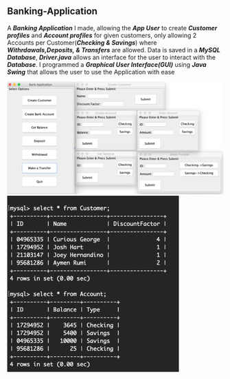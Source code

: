 ## Banking-Application

A **_Banking Application_** I made, allowing the **_App User_** to create **_Customer profiles_** and **_Account profiles_** for given customers, only allowing 2 Accounts per Customer(**_Checking & Savings_**) where **_Withrdawals,Deposits, & Transfers_** are allowed. Data is saved in a **_MySQL Database_**, **_Driver.java_** allows an interface for the user to interact with the **_Database_**. I programmed a **_Graphical User Interface(GUI)_** using **_Java Swing_** that allows the user to use the Application with ease

<img src="GUI.png" alt="GUI" width="700"/>
<img src="SQL.png" alt="SQL" width="400"/>


